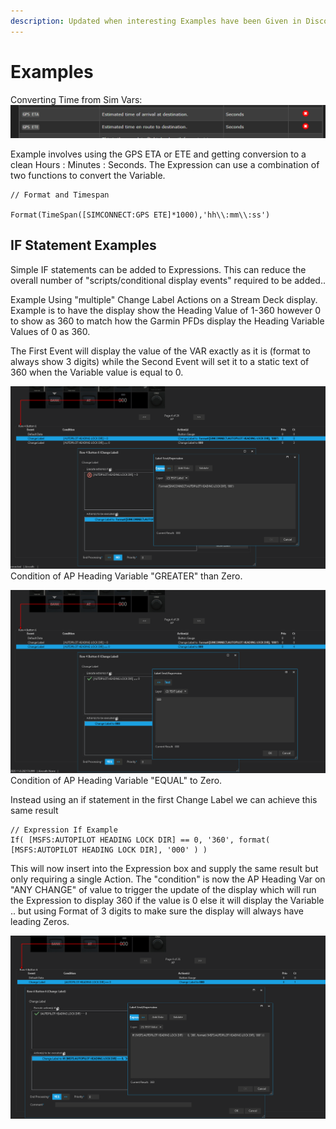 ```yaml
---
description: Updated when interesting Examples have been Given in Discord
---
```


# Examples

Converting Time from Sim Vars:\
![](../../.gitbook/assets/image.png)

Example involves using the GPS ETA or ETE and getting conversion to a clean Hours : Minutes : Seconds.  The Expression can use a combination of two functions to convert the Variable.

```
// Format and Timespan

Format(TimeSpan([SIMCONNECT:GPS ETE]*1000),'hh\\:mm\\:ss')
```





## IF Statement Examples

Simple IF statements can be added to Expressions.  This can reduce the overall number of "scripts/conditional display events" required to be added..

Example Using "multiple" Change Label Actions on a Stream Deck display.  Example is to have the display show the Heading Value of 1-360 however 0 to show as 360 to match how the Garmin PFDs display the Heading Variable Values of 0 as 360.

The First Event will display the value of the VAR exactly as it is (format to always show 3 digits) while the Second Event will set it to a static text of 360 when the Variable value is equal to 0.

![](<../../.gitbook/assets/image (40).png>)Condition of AP Heading Variable "GREATER" than Zero.

![](<../../.gitbook/assets/image (41).png>)Condition of AP Heading Variable "EQUAL" to Zero.



Instead using an if statement in the first Change Label we can achieve this same result

```
// Expression If Example
If( [MSFS:AUTOPILOT HEADING LOCK DIR] == 0, '360', format( [MSFS:AUTOPILOT HEADING LOCK DIR], '000' ) )
```

This will now insert into the Expression box and supply the same result but only requiring a single Action.  The "condition" is now the AP Heading Var on "ANY CHANGE" of value to trigger the update of the display which will run the Expression to display 360 if the value is 0 else it will display the Variable .. but using Format of 3 digits to make sure the display will always have leading Zeros.

![](<../../.gitbook/assets/image (42).png>)
